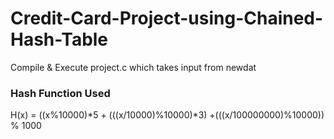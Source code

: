 # Credit-Card-Project-using-Chained-Hash-Table

Compile & Execute project.c which takes input from newdat

### Hash Function Used

H(x) = ((x%10000)*5 + (((x/10000)%10000)*3) +(((x/100000000)%10000)) % 1000
